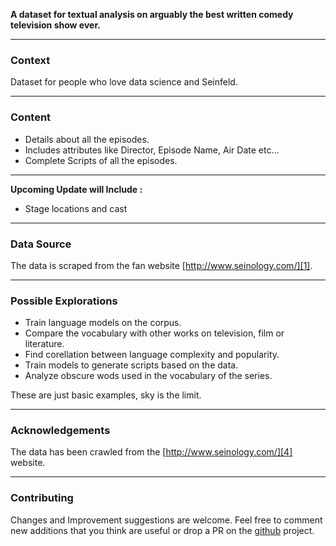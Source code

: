 **A dataset for textual analysis on arguably the best written comedy television show ever.** 


----------
### Context

Dataset for people who love data science and Seinfeld.


----------


### Content

 - Details about all the episodes.
 - Includes attributes like Director, Episode Name, Air Date etc...
 - Complete Scripts of all the episodes.

----------


**Upcoming Update will Include :**

 - Stage locations and cast


----------


### Data Source

The data is scraped from the fan website [http://www.seinology.com/][1].

-----------


### Possible Explorations

 - Train language models on the corpus.
 - Compare the vocabulary with other works on television, film or literature.
 - Find corellation between language complexity and popularity. 
 - Train models to generate scripts based on the data.
 - Analyze obscure wods used in the vocabulary of the series. 

These are just basic examples, sky is the limit. 


----------


### Acknowledgements

The data has been crawled from the [http://www.seinology.com/][4] website.



----------

### Contributing

Changes and Improvement suggestions are welcome. Feel free to comment new additions that you think are useful or drop a PR on the [github][5] project.


  [1]: http://www.seinology.com/
  [2]: https://wallpapershome.com/images/wallpapers/fifa-18-5120x2880-4k-screenshot-poster-e3-2017-13691.jpg
  [3]: https://github.com/amanthedorkknight/the-seinfeld-chronicles
  [4]: http://www.seinology.com/
  [5]: https://github.com/amanthedorkknight/the-seinfeld-chronicles
  [6]: https://www.paypal.me/AShrivastava961
